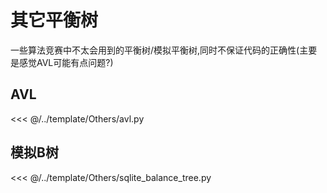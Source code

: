 # 其它平衡树

一些算法竞赛中不太会用到的平衡树/模拟平衡树,同时不保证代码的正确性(主要是感觉AVL可能有点问题?)

## AVL  

<<< @/../template/Others/avl.py


## 模拟B树

<<< @/../template/Others/sqlite_balance_tree.py
